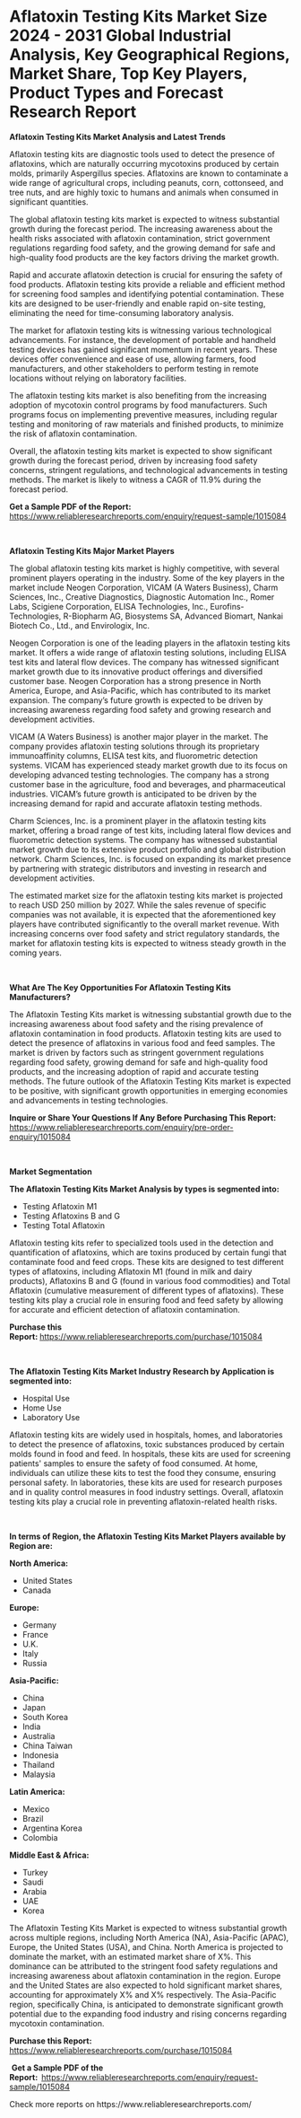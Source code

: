 <p><h1>Aflatoxin Testing Kits Market Size 2024 - 2031 Global Industrial Analysis, Key Geographical Regions, Market Share, Top Key Players, Product Types and Forecast Research Report</h1></p><p><strong>Aflatoxin Testing Kits Market Analysis and Latest Trends</strong></p>
<p><p>Aflatoxin testing kits are diagnostic tools used to detect the presence of aflatoxins, which are naturally occurring mycotoxins produced by certain molds, primarily Aspergillus species. Aflatoxins are known to contaminate a wide range of agricultural crops, including peanuts, corn, cottonseed, and tree nuts, and are highly toxic to humans and animals when consumed in significant quantities.</p><p>The global aflatoxin testing kits market is expected to witness substantial growth during the forecast period. The increasing awareness about the health risks associated with aflatoxin contamination, strict government regulations regarding food safety, and the growing demand for safe and high-quality food products are the key factors driving the market growth.</p><p>Rapid and accurate aflatoxin detection is crucial for ensuring the safety of food products. Aflatoxin testing kits provide a reliable and efficient method for screening food samples and identifying potential contamination. These kits are designed to be user-friendly and enable rapid on-site testing, eliminating the need for time-consuming laboratory analysis.</p><p>The market for aflatoxin testing kits is witnessing various technological advancements. For instance, the development of portable and handheld testing devices has gained significant momentum in recent years. These devices offer convenience and ease of use, allowing farmers, food manufacturers, and other stakeholders to perform testing in remote locations without relying on laboratory facilities.</p><p>The aflatoxin testing kits market is also benefiting from the increasing adoption of mycotoxin control programs by food manufacturers. Such programs focus on implementing preventive measures, including regular testing and monitoring of raw materials and finished products, to minimize the risk of aflatoxin contamination.</p><p>Overall, the aflatoxin testing kits market is expected to show significant growth during the forecast period, driven by increasing food safety concerns, stringent regulations, and technological advancements in testing methods. The market is likely to witness a CAGR of 11.9% during the forecast period.</p></p>
<p><strong>Get a Sample PDF of the Report:&nbsp;</strong> <a href="https://www.reliableresearchreports.com/enquiry/request-sample/1015084">https://www.reliableresearchreports.com/enquiry/request-sample/1015084</a></p>
<p>&nbsp;</p>
<p><strong>Aflatoxin Testing Kits Major Market Players</strong></p>
<p><p>The global aflatoxin testing kits market is highly competitive, with several prominent players operating in the industry. Some of the key players in the market include Neogen Corporation, VICAM (A Waters Business), Charm Sciences, Inc., Creative Diagnostics, Diagnostic Automation Inc., Romer Labs, Scigiene Corporation, ELISA Technologies, Inc., Eurofins-Technologies, R-Biopharm AG, Biosystems SA, Advanced Biomart, Nankai Biotech Co., Ltd., and Envirologix, Inc.</p><p>Neogen Corporation is one of the leading players in the aflatoxin testing kits market. It offers a wide range of aflatoxin testing solutions, including ELISA test kits and lateral flow devices. The company has witnessed significant market growth due to its innovative product offerings and diversified customer base. Neogen Corporation has a strong presence in North America, Europe, and Asia-Pacific, which has contributed to its market expansion. The company’s future growth is expected to be driven by increasing awareness regarding food safety and growing research and development activities.</p><p>VICAM (A Waters Business) is another major player in the market. The company provides aflatoxin testing solutions through its proprietary immunoaffinity columns, ELISA test kits, and fluorometric detection systems. VICAM has experienced steady market growth due to its focus on developing advanced testing technologies. The company has a strong customer base in the agriculture, food and beverages, and pharmaceutical industries. VICAM’s future growth is anticipated to be driven by the increasing demand for rapid and accurate aflatoxin testing methods.</p><p>Charm Sciences, Inc. is a prominent player in the aflatoxin testing kits market, offering a broad range of test kits, including lateral flow devices and fluorometric detection systems. The company has witnessed substantial market growth due to its extensive product portfolio and global distribution network. Charm Sciences, Inc. is focused on expanding its market presence by partnering with strategic distributors and investing in research and development activities.</p><p>The estimated market size for the aflatoxin testing kits market is projected to reach USD 250 million by 2027. While the sales revenue of specific companies was not available, it is expected that the aforementioned key players have contributed significantly to the overall market revenue. With increasing concerns over food safety and strict regulatory standards, the market for aflatoxin testing kits is expected to witness steady growth in the coming years.</p></p>
<p>&nbsp;</p>
<p><strong>What Are The Key Opportunities For Aflatoxin Testing Kits Manufacturers?</strong></p>
<p><p>The Aflatoxin Testing Kits market is witnessing substantial growth due to the increasing awareness about food safety and the rising prevalence of aflatoxin contamination in food products. Aflatoxin testing kits are used to detect the presence of aflatoxins in various food and feed samples. The market is driven by factors such as stringent government regulations regarding food safety, growing demand for safe and high-quality food products, and the increasing adoption of rapid and accurate testing methods. The future outlook of the Aflatoxin Testing Kits market is expected to be positive, with significant growth opportunities in emerging economies and advancements in testing technologies.</p></p>
<p><strong>Inquire or Share Your Questions If Any Before Purchasing This Report:</strong> <a href="https://www.reliableresearchreports.com/enquiry/pre-order-enquiry/1015084">https://www.reliableresearchreports.com/enquiry/pre-order-enquiry/1015084</a></p>
<p>&nbsp;</p>
<p><strong>Market Segmentation</strong></p>
<p><strong>The Aflatoxin Testing Kits Market Analysis by types is segmented into:</strong></p>
<p><ul><li>Testing Aflatoxin M1</li><li>Testing Aflatoxins B and G</li><li>Testing Total Aflatoxin</li></ul></p>
<p><p>Aflatoxin testing kits refer to specialized tools used in the detection and quantification of aflatoxins, which are toxins produced by certain fungi that contaminate food and feed crops. These kits are designed to test different types of aflatoxins, including Aflatoxin M1 (found in milk and dairy products), Aflatoxins B and G (found in various food commodities) and Total Aflatoxin (cumulative measurement of different types of aflatoxins). These testing kits play a crucial role in ensuring food and feed safety by allowing for accurate and efficient detection of aflatoxin contamination.</p></p>
<p><strong>Purchase this Report:&nbsp;</strong><a href="https://www.reliableresearchreports.com/purchase/1015084">https://www.reliableresearchreports.com/purchase/1015084</a></p>
<p>&nbsp;</p>
<p><strong>The Aflatoxin Testing Kits Market Industry Research by Application is segmented into:</strong></p>
<p><ul><li>Hospital Use</li><li>Home Use</li><li>Laboratory Use</li></ul></p>
<p><p>Aflatoxin testing kits are widely used in hospitals, homes, and laboratories to detect the presence of aflatoxins, toxic substances produced by certain molds found in food and feed. In hospitals, these kits are used for screening patients' samples to ensure the safety of food consumed. At home, individuals can utilize these kits to test the food they consume, ensuring personal safety. In laboratories, these kits are used for research purposes and in quality control measures in food industry settings. Overall, aflatoxin testing kits play a crucial role in preventing aflatoxin-related health risks.</p></p>
<p>&nbsp;</p>
<p><strong>In terms of Region, the Aflatoxin Testing Kits Market Players available by Region are:</strong></p>
<p>
    <p> <strong> North America: </strong>
        <ul>
            <li>United States</li>
            <li>Canada</li>
        </ul>
        </p> 
    <p> <strong> Europe: </strong>
        <ul>
            <li>Germany</li>
            <li>France</li>
            <li>U.K.</li>
            <li>Italy</li>
            <li>Russia</li>
        </ul>
        </p> 
    <p> <strong> Asia-Pacific: </strong>
        <ul>
            <li>China</li>
            <li>Japan</li>
            <li>South Korea</li>
            <li>India</li>
            <li>Australia</li>
            <li>China Taiwan</li>
            <li>Indonesia</li>
            <li>Thailand</li>
            <li>Malaysia</li>
        </ul>
        </p> 
    <p> <strong> Latin America: </strong>
        <ul>
            <li>Mexico</li>
            <li>Brazil</li>
            <li>Argentina Korea</li>
            <li>Colombia</li>
        </ul>
        </p> 
    <p> <strong> Middle East & Africa: </strong>
        <ul>
            <li>Turkey</li>
            <li>Saudi</li>
            <li>Arabia</li>
            <li>UAE</li>
            <li>Korea</li>
        </ul>
    </p>
    </p>
<p><p>The Aflatoxin Testing Kits Market is expected to witness substantial growth across multiple regions, including North America (NA), Asia-Pacific (APAC), Europe, the United States (USA), and China. North America is projected to dominate the market, with an estimated market share of X%. This dominance can be attributed to the stringent food safety regulations and increasing awareness about aflatoxin contamination in the region. Europe and the United States are also expected to hold significant market shares, accounting for approximately X% and X% respectively. The Asia-Pacific region, specifically China, is anticipated to demonstrate significant growth potential due to the expanding food industry and rising concerns regarding mycotoxin contamination.</p></p>
<p><strong>Purchase this Report: </strong><a href="https://www.reliableresearchreports.com/purchase/1015084">https://www.reliableresearchreports.com/purchase/1015084</a></p>
<p>&nbsp;<strong>Get a Sample PDF of the Report:&nbsp;&nbsp;</strong><a href="https://www.reliableresearchreports.com/enquiry/request-sample/1015084">https://www.reliableresearchreports.com/enquiry/request-sample/1015084</a></p>
<p><strong></strong></p>
<p>Check more reports on https://www.reliableresearchreports.com/</p>